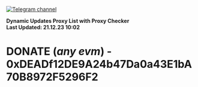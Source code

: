 [![Telegram channel](https://img.shields.io/endpoint?url=https://runkit.io/damiankrawczyk/telegram-badge/branches/master?url=https://t.me/n4z4v0d)](https://t.me/n4z4v0d) 

**Dynamic Updates Proxy List with Proxy Checker**  
**Last Updated: 21.12.23 10:02**

# DONATE (_any evm_) - 0xDEADf12DE9A24b47Da0a43E1bA70B8972F5296F2
